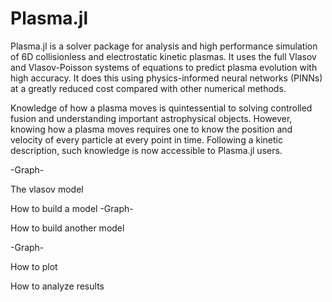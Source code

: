 # Plasma.jl

Plasma.jl is a solver package for analysis and high performance simulation of 6D collisionless and electrostatic kinetic plasmas. It uses the full Vlasov and Vlasov-Poisson systems of equations to predict plasma evolution with high accuracy. It does this using physics-informed neural networks (PINNs) at a greatly reduced cost compared with other numerical methods.

Knowledge of how a plasma moves is quintessential to solving controlled fusion and understanding important astrophysical objects. However, knowing how a plasma moves requires one to know the position and velocity of every particle at every point in time. Following a kinetic description, such knowledge is now accessible to Plasma.jl users.

-Graph-

The vlasov model

How to build a model
-Graph-

How to build another model

-Graph-

How to plot

How to analyze results
